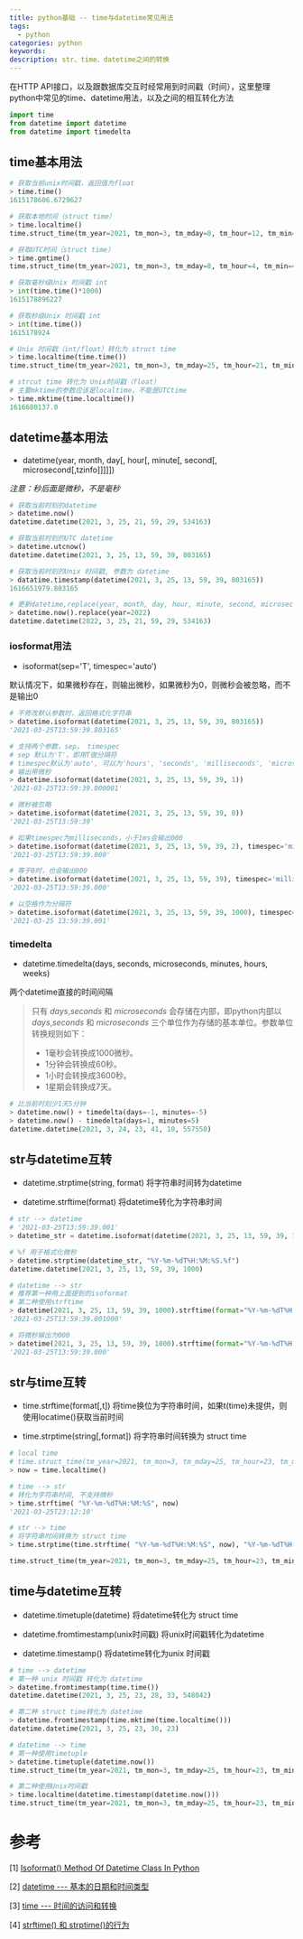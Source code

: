 ```yaml
---
title: python基础 -- time与datetime常见用法
tags:
  - python
categories: python
keywords:
description: str、time、datetime之间的转换
---
```


在HTTP API接口，以及跟数据库交互时经常用到时间戳（时间），这里整理python中常见的time、datetime用法，以及之间的相互转化方法



```python
import time
from datetime import datetime
from datetime import timedelta
```



## time基本用法

```python
# 获取当前unix时间戳，返回值为float
> time.time()
1615178606.6729627

# 获取本地时间（struct time）
> time.localtime()
time.struct_time(tm_year=2021, tm_mon=3, tm_mday=8, tm_hour=12, tm_min=47, tm_sec=12, tm_wday=0, tm_yday=67, tm_isdst=0)

# 获取UTC时间（struct time）
> time.gmtime()
time.struct_time(tm_year=2021, tm_mon=3, tm_mday=8, tm_hour=4, tm_min=47, tm_sec=25, tm_wday=0, tm_yday=67, tm_isdst=0)

# 获取毫秒级Unix 时间戳 int
> int(time.time()*1000)
1615178896227

# 获取秒级Unix 时间戳 int
> int(time.time())
1615178924

# Unix 时间戳（int/float）转化为 struct time
> time.localtime(time.time())
time.struct_time(tm_year=2021, tm_mon=3, tm_mday=25, tm_hour=21, tm_min=44, tm_sec=6, tm_wday=3, tm_yday=84, tm_isdst=0)

# strcut time 转化为 Unix时间戳（float）
# 主要mktime的参数应该是localtime，不能是UTCtime
> time.mktime(time.localtime())
1616680137.0
```



## datetime基本用法

* datetime(year, month, day[, hour[, minute[, second[, microsecond[,tzinfo]]]]])

*注意：秒后面是微秒，不是毫秒*



```python
# 获取当前时刻的datetime
> datetime.now()
datetime.datetime(2021, 3, 25, 21, 59, 29, 534163)

# 获取当前时刻的UTC datetime
> datetime.utcnow()
datetime.datetime(2021, 3, 25, 13, 59, 39, 803165)

# 获取当前时刻的Unix 时间戳, 参数为 datetime
> datatime.timestamp(datetime(2021, 3, 25, 13, 59, 39, 803165))
1616651979.803165

# 更新datetime,replace(year, month, day, hour, minute, second, microsecond...)
> datetime.now().replace(year=2022)
datetime.datetime(2022, 3, 25, 21, 59, 29, 534163)


```

### iosformat用法

* isoformat(sep='T', timespec='auto')

默认情况下，如果微秒存在，则输出微秒，如果微秒为0，则微秒会被忽略，而不是输出0

```python
# 不修改默认参数时，返回格式化字符串
> datetime.isoformat(datetime(2021, 3, 25, 13, 59, 39, 803165))
'2021-03-25T13:59:39.803165'

# 支持两个参数，sep， timespec
# sep 默认为'T'，即用T做分隔符
# timespec默认为'auto', 可以为'hours', 'seconds', 'milliseconds', 'microseconds'
# 输出带微秒
> datetime.isoformat(datetime(2021, 3, 25, 13, 59, 39, 1))
'2021-03-25T13:59:39.000001'

# 微秒被忽略
> datetime.isoformat(datetime(2021, 3, 25, 13, 59, 39, 0))
'2021-03-25T13:59:39'

# 如果timespec为milliseconds，小于1ms会输出000
> datetime.isoformat(datetime(2021, 3, 25, 13, 59, 39, 2), timespec='milliseconds')
'2021-03-25T13:59:39.000'

# 等于0时，也会输出000
> datetime.isoformat(datetime(2021, 3, 25, 13, 59, 39), timespec='milliseconds')
'2021-03-25T13:59:39.000'

# 以空格作为分隔符
> datetime.isoformat(datetime(2021, 3, 25, 13, 59, 39, 1000), timespec='milliseconds', sep=' ')
'2021-03-25 13:59:39.001'
```

### timedelta

* datetime.timedelta(days, seconds, microseconds, minutes, hours, weeks)

两个datetime直接的时间间隔

> 只有 *days*,*seconds* 和 *microseconds* 会存储在内部，即python内部以 *days*,*seconds* 和 *microseconds* 三个单位作为存储的基本单位。参数单位转换规则如下：
>
> - 1毫秒会转换成1000微秒。
> - 1分钟会转换成60秒。
> - 1小时会转换成3600秒。
> - 1星期会转换成7天。

```python
# 比当前时刻少1天5分钟
> datetime.now() + timedelta(days=-1, minutes=-5)
> datetime.now() - timedelta(days=1, minutes=5)
datetime.datetime(2021, 3, 24, 23, 41, 10, 557550)
```



## str与datetime互转

* datetime.strptime(string, format) 将字符串时间转为datetime

* datetime.strftime(format) 将datetime转化为字符串时间

```python
# str --> datetime
# '2021-03-25T13:59:39.001'
> datetime_str = datetime.isoformat(datetime(2021, 3, 25, 13, 59, 39, 1000), timespec='milliseconds')

# %f 用于格式化微秒
> datetime.strptime(datetime_str, "%Y-%m-%dT%H:%M:%S.%f")
datetime.datetime(2021, 3, 25, 13, 59, 39, 1000)

# datetime --> str
# 推荐第一种用上面提到的isoformat
# 第二种使用strftime
> datetime(2021, 3, 25, 13, 59, 39, 1000).strftime(format="%Y-%m-%dT%H:%M:%S.%f")
'2021-03-25T13:59:39.001000'

# 将微秒输出为000
> datetime(2021, 3, 25, 13, 59, 39, 1000).strftime(format="%Y-%m-%dT%H:%M:%S.000")
'2021-03-25T13:59:39.000'

```



## str与time互转

* time.strftime(format[,t]) 将time换位为字符串时间，如果t(time)未提供，则使用locatime()获取当前时间

* time.strptime(string[,format]) 将字符串时间转换为 struct time

```python
# local time
# time.struct_time(tm_year=2021, tm_mon=3, tm_mday=25, tm_hour=23, tm_min=12, tm_sec=10, tm_wday=3, tm_yday=84, tm_isdst=0)
> now = time.localtime()

# time --> str
# 转化为字符串时间, 不支持微秒
> time.strftime( "%Y-%m-%dT%H:%M:%S", now)
'2021-03-25T23:12:10'

# str --> time
# 将字符串时间转换为 struct time
> time.strptime(time.strftime( "%Y-%m-%dT%H:%M:%S", now), "%Y-%m-%dT%H:%M:%S")

time.struct_time(tm_year=2021, tm_mon=3, tm_mday=25, tm_hour=23, tm_min=12, tm_sec=10, tm_wday=3, tm_yday=84, tm_isdst=-1)
```



## time与datetime互转

* datetime.timetuple(datetime) 将datetime转化为 struct time

* datetime.fromtimestamp(unix时间戳) 将unix时间戳转化为datetime

* datetime.timestamp() 将datetime转化为unix 时间戳

```python
# time --> datetime
# 第一种 unix 时间戳 转化为 datetime
> datetime.fromtimestamp(time.time())
datetime.datetime(2021, 3, 25, 23, 28, 33, 548042)

# 第二种 struct time转化为 datetime
> datetime.fromtimestamp(time.mktime(time.localtime()))
datetime.datetime(2021, 3, 25, 23, 30, 23)

# datetime --> time
# 第一种使用timetuple
> datetime.timetuple(datetime.now())
time.struct_time(tm_year=2021, tm_mon=3, tm_mday=25, tm_hour=23, tm_min=33, tm_sec=9, tm_wday=3, tm_yday=84, tm_isdst=-1)

# 第二种使用Unix时间戳
> time.localtime(datetime.timestamp(datetime.now()))
time.struct_time(tm_year=2021, tm_mon=3, tm_mday=25, tm_hour=23, tm_min=34, tm_sec=6, tm_wday=3, tm_yday=84, tm_isdst=0)

```



# 参考

[1] [Isoformat() Method Of Datetime Class In Python](https://pythontic.com/datetime/datetime/isoformat)

[2] [datetime --- 基本的日期和时间类型](https://docs.python.org/zh-cn/3.7/library/datetime.html)

[3] [time --- 时间的访问和转换](https://docs.python.org/zh-cn/3/library/time.html)

[4] [strftime() 和 strptime()的行为](https://docs.python.org/zh-cn/3.7/library/datetime.html#strftime-and-strptime-behavior)




